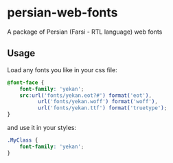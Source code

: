 # persian-web-fonts
A package of Persian (Farsi - RTL language) web fonts

## Usage
Load any fonts you like in your css file:
```css
@font-face {
    font-family: 'yekan';
    src:url('fonts/yekan.eot?#') format('eot'),    
          url('fonts/yekan.woff') format('woff'),
          url('fonts/yekan.ttf') format('truetype'); 
}
```
and use it in your styles:
```css
.MyClass {
    font-family: 'yekan';
}
```
